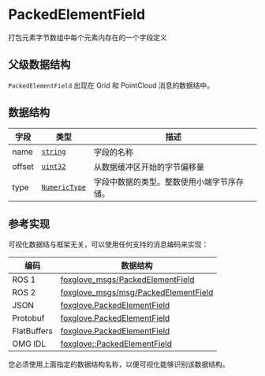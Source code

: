 # PackedElementField

打包元素字节数组中每个元素内存在的一个字段定义

## 父级数据结构

`PackedElementField` 出现在 Grid 和 PointCloud 消息的数据结中。

## 数据结构

| 字段   | 类型                                                                 | 描述                                                                 |
| ------ | -------------------------------------------------------------------- | -------------------------------------------------------------------- |
| name   | [`string`](./built-in%20types#string)  | 字段的名称                                                           |
| offset | [`uint32`](./built-in%20types#uint32)  | 从数据缓冲区开始的字节偏移量                                         |
| type   | [`NumericType`](./enum-numeric-type)      | 字段中数据的类型。整数使用小端字节序存储。                           |

## 参考实现

可视化数据结与框架无关，可以使用任何支持的消息编码来实现：

| 编码        | 数据结构                                                                                                                              |
| ----------- | --------------------------------------------------------------------------------------------------------------------------------- |
| ROS 1       | [foxglove\_msgs/PackedElementField](https://github.com/foxglove/foxglove-sdk/blob/main/schemas/ros1/PackedElementField.msg)       |
| ROS 2       | [foxglove\_msgs/msg/PackedElementField](https://github.com/foxglove/foxglove-sdk/blob/main/schemas/ros2/PackedElementField.msg)   |
| JSON        | [foxglove.PackedElementField](https://github.com/foxglove/foxglove-sdk/blob/main/schemas/jsonschema/PackedElementField.json)      |
| Protobuf    | [foxglove.PackedElementField](https://github.com/foxglove/foxglove-sdk/blob/main/schemas/proto/foxglove/PackedElementField.proto) |
| FlatBuffers | [foxglove.PackedElementField](https://github.com/foxglove/foxglove-sdk/blob/main/schemas/flatbuffer/PackedElementField.fbs)       |
| OMG IDL     | [foxglove::PackedElementField](https://github.com/foxglove/foxglove-sdk/blob/main/schemas/omgidl/foxglove/PackedElementField.idl) |

您必须使用上面指定的数据结构名称，以便可视化能够识别该数据结构。
